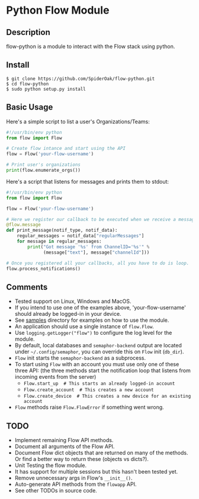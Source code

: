 # Python Flow Module

## Description

flow-python is a module to interact with the Flow stack using python.

## Install
```
$ git clone https://github.com/SpiderOak/flow-python.git
$ cd flow-python
$ sudo python setup.py install
```
## Basic Usage

Here's a simple script to list a user's Organizations/Teams:
```python
#!/usr/bin/env python
from flow import Flow

# Create flow intance and start using the API
flow = Flow('your-flow-username')

# Print user's organizations
print(flow.enumerate_orgs())
```

Here's a script that listens for messages and prints them to stdout:
```python
#!/usr/bin/env python
from flow import Flow

flow = Flow('your-flow-username')

# Here we register our callback to be executed when we receive a message
@flow.message
def print_message(notif_type, notif_data):
    regular_messages = notif_data["regularMessages"]
    for message in regular_messages:
        print("Got message '%s' from ChannelID='%s'" %
              (message["text"], message["channelId"]))

# Once you registered all your callbacks, all you have to do is loop.
flow.process_notifications()
```

## Comments

- Tested support on Linux, Windows and MacOS.
- If you intend to use one of the examples above, 'your-flow-username' should already be logged-in in your device.
- See [samples](samples/) directory for examples on how to use the module.
- An application should use a single instance of `flow.Flow`.
- Use `logging.getLogger("flow")` to configure the log level for the module.
- By default, local databases and `semaphor-backend` output are located under `~/.config/semaphor`, you can override this on `Flow` init (`db_dir`).
- `Flow` init starts the `semaphor-backend` as a subprocess.
- To start using `Flow` with an account you must use only one of these three API: (the three methods start the notification loop that listens from incoming events from the server)
  - `Flow.start_up  # This starts an already logged-in account`
  - `Flow.create_account  # This creates a new account`
  - `Flow.create_device  # This creates a new device for an existing account`
- `Flow` methods raise `Flow.FlowError` if something went wrong. 

## TODO

- Implement remaining Flow API methods.
- Document all arguments of the Flow API. 
- Document Flow dict objects that are returned on many of the methods. Or find a better way to return these (objects vs dicts?).
- Unit Testing the flow module.
- It has support for multiple sessions but this hasn't been tested yet.
- Remove unnecessary args in Flow's `__init__()`.
- Auto-generate API methods from the `flowapp` API.
- See other TODOs in source code.
